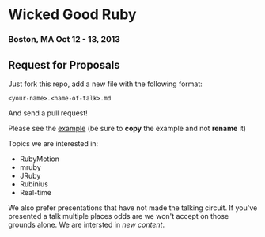 # Wicked Good Ruby #

### Boston, MA Oct 12 - 13, 2013 ###

## Request for Proposals ##

Just fork this repo, add a new file with the following format:

`<your-name>.<name-of-talk>.md`

And send a pull request!

Please see the [example](your-name.your-talk.md) (be sure to **copy** the example and not **rename** it)

Topics we are interested in:

* RubyMotion
* mruby
* JRuby
* Rubinius
* Real-time

We also prefer presentations that have not made the talking circuit. If you've presented a talk multiple places odds are we won't accept on those grounds alone. We are intersted in *new content*.
